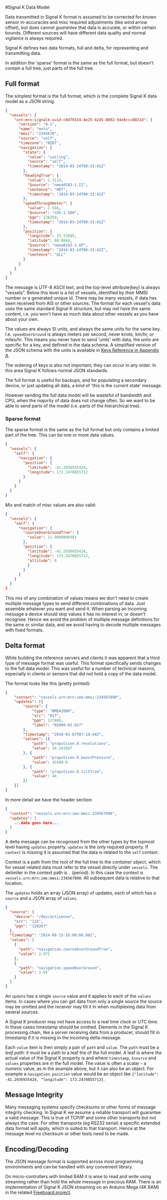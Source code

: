 #Signal K Data Model

Data transmitted in Signal K format is assumed to be corrected for known sensor in-accuracies and misc required adjustments (like wind arrow offset), but does cannot _guarantee_ that data is accurate, or within certain bounds. Different sources will have different data quality and normal vigilance is always required.

Signal K defines two data formats, full and delta, for representing and transmitting data.

In addition the 'sparse'
format is the same as the full format, but doesn't contain a full tree, just parts of the full tree.

## Full format

The simplest format is the full format, which is the complete Signal K data model  as a JSON string.

```json
{
  "vessels": {
    "urn:mrn:signalk:uuid:c0d79334-4e25-4245-8892-54e8ccc8021d": {
      "version": "0.1",
      "name": "motu",
      "mmsi": "2345678",
      "source": "self",
      "timezone": "NZDT",
      "navigation": {
        "state": {
          "value": "sailing",
          "source": "self",
          "timestamp": "2014-03-24T00:15:41Z"
        },
        "headingTrue": {
          "value": 2.3114,
          "$source": "nmea0183-1.II",
          "sentence": "HDT",
          "timestamp": "2014-03-24T00:15:41Z"
        },
        "speedThroughWater": {
          "value": 2.556,
          "$source": "n2k-1.160",
          "pgn": 128259,
          "timestamp": "2014-03-24T00:15:41Z"
        },
        "position": {
          "longitude": 23.53885,
          "latitude": 60.0844,
          "$source": "nmea0183-2.GP",
          "timestamp": "2014-03-24T00:15:42Z",
          "sentence": "GLL"
        }
      }
    }
  }
}
```

The message is UTF-8 ASCII text, and the top-level attribute(key) is always "vessels". Below this level is a list of
vessels, identified by their MMSI number or a generated unique id. There may be many vessels, if data has been received
from AIS or other sources. The format for each vessel's data uses the same standard Signal K structure, but may not have
the same content, i.e. you won't have as much data about other vessels as you have about your own.

The values are always SI units, and always the same units for the same key. I.e. `speedOverGround` is always meters per
second, never knots, km/hr, or miles/hr. This means you never have to send 'units' with data, the units are specific for
a key, and defined in the data schema. A simplified version of the JSON schema with the units is available in [Keys Reference in Appendix A](keys/index.md).

The ordering of keys is also not important, they can occur in any order. In this area Signal K follows normal JSON
standards.

The full format is useful for backups, and for populating a secondary device, or just updating all data, a kind of 'this
is the current state' message.

However sending the full data model will be wasteful of bandwidth and CPU, when the majority of data does not change
often. So we want to be able to send parts of the model (i.e. parts of the hierarchical tree).

### Sparse format

The sparse format is the same as the full format but only contains a limited part of the tree. This can be one or more
data values.


```json
{
  "vessels": {
    "self": {
      "navigation": {
        "position": {
          "latitude": -41.2936935424,
          "longitude": 173.2470855712
        }
      }
    }
  }
}
```

Mix and match of misc values are also valid:

```json
{
  "vessels": {
    "self": {
      "navigation": {
        "courseOverGroundTrue": {
          "value": 11.9600000381
        },
        "position": {
          "latitude": -41.2936935424,
          "longitude": 173.2470855712,
          "altitude": 0
          }
        }
      }
    }
  }
}
```

This mix of any combination of values means we don't need to create multiple message types to send different
combinations of data. Just assemble whatever you want and send it. When parsing an incoming message a device should skip
values it has no interest in, or doesn't recognise. Hence we avoid the problem of multiple message definitions for the
same or similar data, and we avoid having to decode multiple messages with fixed formats.

## Delta format

While building the reference servers and clients it was apparent that a third type of message format was useful. This
format specifically sends changes to the full data model. This was useful for a number of technical reasons, especially
in clients or sensors that did not hold a copy of the data model.

The format looks like this (pretty printed):

```json
{
    "context": "vessels.urn:mrn:imo:mmsi:234567890",
    "updates": [{
        "source": {
            "type": "NMEA2000",
            "src": "017",
            "pgn": 127488,
            "label": "N2000-01.017"
        },
        "timestamp": "2010-01-07T07:18:44Z",
        "values": [{
            "path": "propulsion.0.revolutions",
            "value": 16.341667
        }, {
            "path": "propulsion.0.boostPressure",
            "value": 45500.0
        }, {
            "path": "propulsion.0.tiltTrim",
            "value": 48
        }]
    }]
}
```

In more detail we have the header section:

```json
{
  "context": "vessels.urn:mrn:imo:mmsi:234567890",
  "updates": [
    ...data goes here...
  ]
}
```

A delta message can be recognised from the other types by the topmost level having `updates` property.
`updates` is the only required property.
If `context` is missing it is assumed that the data is related to the `self` context.

Context is a path from the root of the full tree to the _container object_, which for vessel related data must refer to the vessel directly under `vessels`.
The delimiter in the context path is `.` (period).
In this case the context is `vessels.urn:mrn:imo:mmsi:234567890`.
All subsequent data is relative to that location.

The `updates` holds an array (JSON array) of updates, each of which has a `source` and a JSON array of `values`.

```json
{
  "source": {
    "device": "/dev/actisense",
    "src": "115",
    "pgn": "128267"
  },
  "timestamp": "2014-08-15-16:00:00.081",
  "values": [
    {
      "path": "navigation.courseOverGroundTrue",
      "value": 2.971
    },
    {
      "path": "navigation.speedOverGround",
      "value": 3.85
    }
  ]
}
```

An `update` has a single `source` value and it applies to each of the `values` items.
In cases where you can get data from only a single source the source may be omitted and the receiver may fill it in when multiplexing data from several sources.

A Signal K producer may not have access to a real time clock or UTC time.
In these cases timestamp should be omitted.
Elements in the Signal K processing chain, like a server receiving data from a producer, should fill in timestamp if it is missing in the incoming delta message.

Each `value` item is then simply a pair of `path` and `value`.
The `path` must be a _leaf path_: it must be a path to a leaf the of the full model.
A leaf is where the actual value of the Signal K property is and where `timestamp`, `$source` and `values` properties are in the full model.
The value is often a scalar - a numeric value, as in the example above, but it can also be an object.
For example a `navigation.position` value would be an object like `{"latitude": -41.2936935424, "longitude": 173.2470855712}`.

## Message Integrity

Many messaging systems specify checksums or other forms of message integrity checking. In Signal K we assume a reliable
transport will guarantee a valid message. This is true of TCP/IP and some other transports but not always the case. For
other transports (eg RS232 serial) a specific extended data format will apply, which is suited to that transport. Hence
at the message level no checksum or other tests need to be made.

## Encoding/Decoding

The JSON message format is supported across most programming environments and can be handled with any convenient library.

On micro-controllers with limited RAM it is wise to read and write using streaming rather than hold the whole message in precious RAM.
There is an implementation of Signal K JSON streaming on an Arduino Mega (4K RAM) in the related [Freeboard project](https://github.com/rob42/FreeboardMega/tree/signal_k_dev/lib/SignalK).
